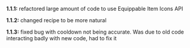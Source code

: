 **1.1.1:** refactored large amount of code to use Equippable Item Icons API

**1.1.2:** changed recipe to be more natural

**1.1.3:** fixed bug with cooldown not being accurate. Was due to old code interacting badly with new code, had to fix it

